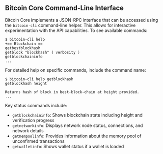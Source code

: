 ## Bitcoin Core Command-Line Interface

Bitcoin Core implements a JSON-RPC interface that can be accessed using the `bitcoin-cli` command-line helper. This allows for interactive experimentation with the API capabilities. To see available commands:

```
$ bitcoin-cli help
+== Blockchain ==
getbestblockhash
getblock "blockhash" ( verbosity )
getblockchaininfo
...
```

For detailed help on specific commands, include the command name:

```
$ bitcoin-cli help getblockhash
getblockhash height

Returns hash of block in best-block-chain at height provided.
...
```

Key status commands include:
- `getblockchaininfo`: Shows blockchain state including height and verification progress
- `getnetworkinfo`: Displays network node status, connections, and network details
- `getmempoolinfo`: Provides information about the memory pool of unconfirmed transactions
- `getwalletinfo`: Shows wallet status if a wallet is loaded
